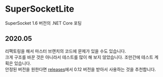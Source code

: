 # SuperSocketLite
SuperSocket 1.6 버전의 .NET Core 포팅
  
  
## 2020.05 
리팩토링을 해서 마스터 브랜치의 코드에 문제가 있을 수도 있습니다.  
크게 구조를 바꾼 것은 아니라서 테스트를 많이 해 보지 않았습니다. 조만간에 테스트 계획은 있습니다.  
안정된 버전을 원한다면 [releases](https://github.com/jacking75/SuperSocketLite/releases )에서 0.12 버전을 받아서 사용하는 것을 추천합니다.  
